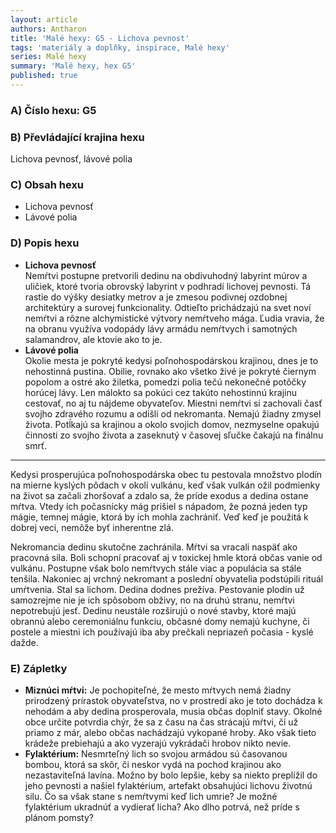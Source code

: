 ```yaml
---
layout: article
authors: Antharon
title: 'Malé hexy: G5 - Lichova pevnost'
tags: 'materiály a doplňky, inspirace, Malé hexy'
series: Malé hexy
summary: 'Malé hexy, hex G5'
published: true
---
```

### A) Číslo hexu: G5

### B) Převládající krajina hexu

Lichova pevnosť, lávové polia
  
### C) Obsah hexu

- Lichova pevnosť
- Lávové polia 
  
### D) Popis hexu

- **Lichova pevnosť**<br>
Nemŕtvi postupne pretvorili dedinu na obdivuhodný labyrint múrov a uličiek, ktoré tvoria obrovský labyrint v podhradí lichovej pevnosti. Tá rastie do výšky desiatky metrov a je zmesou podivnej ozdobnej architektúry a surovej funkcionality. Odtieľto prichádzajú na svet noví nemŕtvi a rôzne alchymistické výtvory nemŕtveho mága. Ľudia vravia, že na obranu využíva vodopády lávy armádu nemŕtvych i samotných salamandrov, ale ktovie ako to je.
- **Lávové polia**<br>
Okolie mesta je pokryté kedysi poľnohospodárskou krajinou, dnes je to nehostinná pustina. Obilie, rovnako ako všetko živé je pokryté čiernym popolom a ostré ako žiletka, pomedzi polia tečú nekonečné potôčky horúcej lávy. Len málokto sa pokúci cez takúto nehostinnú krajinu cestovať, no aj tu nájdeme obyvateľov. Miestni nemŕtvi si zachovali časť svojho zdravého rozumu a odišli od nekromanta. Nemajú žiadny zmysel života. Potĺkajú sa krajinou a okolo svojich domov, nezmyselne opakujú činnosti zo svojho života a zaseknutý v časovej sľučke čakajú na finálnu smrť.


---


Kedysi prosperujúca poľnohospodárska obec tu pestovala množstvo plodín na mierne kyslých pôdach v okolí vulkánu, keď však vulkán ožil podmienky na život sa začali zhoršovať a zdalo sa, že príde exodus a dedina ostane mŕtva. Vtedy ich počasnícky mág prišiel s nápadom, že pozná jeden typ mágie, temnej mágie, ktorá by ich mohla zachrániť. Veď keď je použitá k dobrej veci, nemôže byť inherentne zlá.

Nekromancia dedinu skutočne zachránila. Mŕtvi sa vracali naspäť ako pracovná sila. Boli schopní pracovať aj v toxickej hmle ktorá občas vanie od vulkánu. Postupne však bolo nemŕtvych stále viac a populácia sa stále tenšila. Nakoniec aj vrchný nekromant a poslední obyvatelia podstúpili rituál umŕtvenia. Stal sa lichom. Dedina dodnes prežíva. Pestovanie plodín už samozrejme nie je ich spôsobom obživy, no na druhú stranu, nemŕtvi nepotrebujú jesť. Dedinu neustále rozširujú o nové stavby, ktoré majú obrannú alebo ceremoniálnu funkciu, občasné domy nemajú kuchyne, či postele a miestni ich používajú iba aby prečkali nepriazeň počasia - kyslé dažde.
  
### E) Zápletky

- **Miznúci mŕtvi:** Je pochopiteľné, že mesto mŕtvych nemá žiadny prirodzený prírastok obyvateľstva, no v prostredí ako je toto dochádza k nehodám a aby dedina prosperovala, musia občas doplniť stavy. Okolné obce určite potvrdia chýr, že sa z času na čas strácajú mŕtvi, či už priamo z már, alebo občas nachádzajú vykopané hroby. Ako však tieto krádeže prebiehajú a ako vyzerajú vykrádači hrobov nikto nevie.
- **Fylaktérium:** Nesmrteľný lich so svojou armádou sú časovanou bombou, ktorá sa skôr, či neskor vydá na pochod krajinou ako nezastaviteľná lavína. Možno by bolo lepšie, keby sa niekto preplížil do jeho pevnosti a našiel fylaktérium, artefakt obsahujúci lichovu životnú silu. Čo sa však stane s nemŕtvymi keď lich umrie? Je možné fylaktérium ukradnúť a vydierať licha? Ako dlho potrvá, než príde s plánom pomsty?
